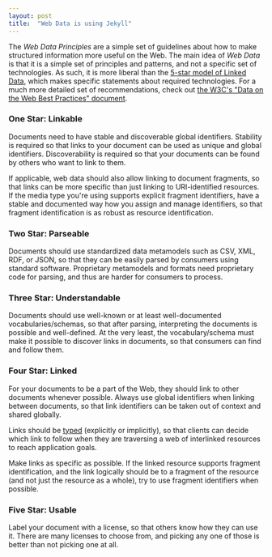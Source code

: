 ```yaml
---
layout: post
title:  "Web Data is using Jekyll"
---
```


<p>The <em>Web Data Principles</em> are a simple set of guidelines about how to make structured information more useful on the Web. The main idea of <em>Web Data</em> is that it is a simple set of principles and patterns, and not a specific set of technologies. As such, it is more liberal than the <a href="http://5stardata.info/">5-star model of Linked Data</a>, which makes specific statements about required technologies. For a much more detailed set of recommendations, check out <a href="http://www.w3.org/TR/dwbp/">the W3C's "Data on the Web Best Practices" document</a>.</p>

<h3>One Star: Linkable</h3>

<p>Documents need to have stable and discoverable global identifiers. Stability is required so that links to your document can be used as unique and global identifiers. Discoverability is required so that your documents can be found by others who want to link to them.</p>

<p>If applicable, web data should also allow linking to document fragments, so that links can be more specific than just linking to URI-identified resources. If the media type you're using supports explicit fragment identifiers, have a stable and documented way how you assign and manage identifiers, so that fragment identification is as robust as resource identification.</p>

<h3>Two Star: Parseable</h3>

<p>Documents should use standardized data metamodels such as CSV, XML, RDF, or JSON, so that they can be easily parsed by consumers using standard software. Proprietary metamodels and formats need proprietary code for parsing, and thus are harder for consumers to process.</p>

<h3>Three Star: Understandable</h3>

<p>Documents should use well-known or at least well-documented vocabularies/schemas, so that after parsing, interpreting the documents is possible and well-defined. At the very least, the vocabulary/schema must make it possible to discover links in documents, so that consumers can find and follow them.</p>

<h3>Four Star: Linked</h3>

<p>For your documents to be a part of the Web, they should link to other documents whenever possible. Always use global identifiers when linking between documents, so that link identifiers can be taken out of context and shared globally.</p>

<p>Links should be <a href="https://github.com/dret/hyperpedia/blob/master/concepts.md#link-relation-type">typed</a> (explicitly or implicitly), so that clients can decide which link to follow when they are traversing a web of interlinked resources to reach application goals.</p>

<p>Make links as specific as possible. If the linked resource supports fragment identification, and the link logically should be to a fragment of the resource (and not just the resource as a whole), try to use fragment identifiers when possible.</p>

<h3>Five Star: Usable</h3>

<p>Label your document with a license, so that others know how they can use it. There are many licenses to choose from, and picking any one of those is better than not picking one at all.</p>
